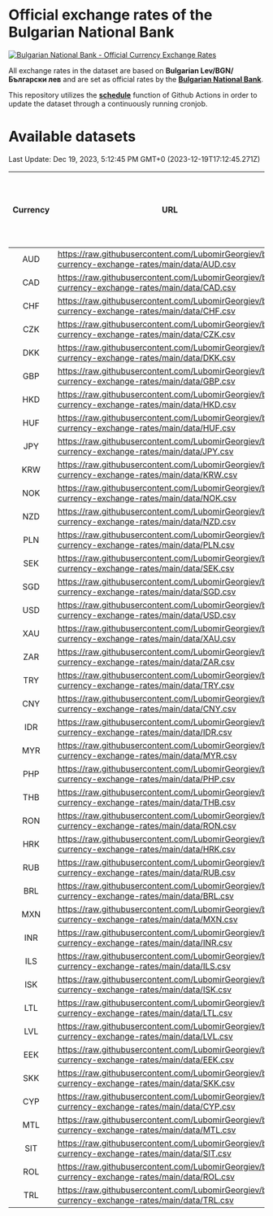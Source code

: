 # Official exchange rates of the Bulgarian National Bank

[![Bulgarian National Bank - Official Currency Exchange Rates](https://github.com/LubomirGeorgiev/bnb-currency-exchange-rates/actions/workflows/update-rates.yml/badge.svg?branch=main)](https://github.com/LubomirGeorgiev/bnb-currency-exchange-rates/actions/workflows/update-rates.yml)

All exchange rates in the dataset are based on **Bulgarian Lev/BGN/Български лев** and are set as official rates by the [**Bulgarian National Bank**](https://www.bnb.bg/Statistics/StExternalSector/StExchangeRates/StERForeignCurrencies/index.htm?toLang=_EN).

This repository utilizes the [**schedule**](https://docs.github.com/en/actions/reference/events-that-trigger-workflows) function of Github Actions in order to update the dataset through a continuously running cronjob.

# Available datasets

<!-- START LINKS (DO NOT EVER FU*ING DELETE THIS COMMENT FOR THE LOVE OF YOUR LIFE!!! IF YOU ARE CURIOS HOW IT WORKS, YOU CAN HAVE A LOOK AT ./src/updateReadme.ts) -->

Last Update: Dec 19, 2023, 5:12:45 PM GMT+0 (2023-12-19T17:12:45.271Z)

| Currency | URL                                                                                             | Number of records | Number of missing days that were filled in |
| :------: | ----------------------------------------------------------------------------------------------- | :---------------: | :----------------------------------------: |
|   AUD    | https://raw.githubusercontent.com/LubomirGeorgiev/bnb-currency-exchange-rates/main/data/AUD.csv |       7525        |                    2322                    |
|   CAD    | https://raw.githubusercontent.com/LubomirGeorgiev/bnb-currency-exchange-rates/main/data/CAD.csv |       7525        |                    2322                    |
|   CHF    | https://raw.githubusercontent.com/LubomirGeorgiev/bnb-currency-exchange-rates/main/data/CHF.csv |       7525        |                    2322                    |
|   CZK    | https://raw.githubusercontent.com/LubomirGeorgiev/bnb-currency-exchange-rates/main/data/CZK.csv |       7525        |                    2322                    |
|   DKK    | https://raw.githubusercontent.com/LubomirGeorgiev/bnb-currency-exchange-rates/main/data/DKK.csv |       7525        |                    2322                    |
|   GBP    | https://raw.githubusercontent.com/LubomirGeorgiev/bnb-currency-exchange-rates/main/data/GBP.csv |       7525        |                    2322                    |
|   HKD    | https://raw.githubusercontent.com/LubomirGeorgiev/bnb-currency-exchange-rates/main/data/HKD.csv |       7525        |                    2322                    |
|   HUF    | https://raw.githubusercontent.com/LubomirGeorgiev/bnb-currency-exchange-rates/main/data/HUF.csv |       7525        |                    2322                    |
|   JPY    | https://raw.githubusercontent.com/LubomirGeorgiev/bnb-currency-exchange-rates/main/data/JPY.csv |       7525        |                    2322                    |
|   KRW    | https://raw.githubusercontent.com/LubomirGeorgiev/bnb-currency-exchange-rates/main/data/KRW.csv |       7525        |                    2322                    |
|   NOK    | https://raw.githubusercontent.com/LubomirGeorgiev/bnb-currency-exchange-rates/main/data/NOK.csv |       7525        |                    2322                    |
|   NZD    | https://raw.githubusercontent.com/LubomirGeorgiev/bnb-currency-exchange-rates/main/data/NZD.csv |       7525        |                    2322                    |
|   PLN    | https://raw.githubusercontent.com/LubomirGeorgiev/bnb-currency-exchange-rates/main/data/PLN.csv |       7525        |                    2322                    |
|   SEK    | https://raw.githubusercontent.com/LubomirGeorgiev/bnb-currency-exchange-rates/main/data/SEK.csv |       7525        |                    2322                    |
|   SGD    | https://raw.githubusercontent.com/LubomirGeorgiev/bnb-currency-exchange-rates/main/data/SGD.csv |       7525        |                    2322                    |
|   USD    | https://raw.githubusercontent.com/LubomirGeorgiev/bnb-currency-exchange-rates/main/data/USD.csv |       7525        |                    2322                    |
|   XAU    | https://raw.githubusercontent.com/LubomirGeorgiev/bnb-currency-exchange-rates/main/data/XAU.csv |       7525        |                    2323                    |
|   ZAR    | https://raw.githubusercontent.com/LubomirGeorgiev/bnb-currency-exchange-rates/main/data/ZAR.csv |       7525        |                    2322                    |
|   TRY    | https://raw.githubusercontent.com/LubomirGeorgiev/bnb-currency-exchange-rates/main/data/TRY.csv |       7014        |                    2167                    |
|   CNY    | https://raw.githubusercontent.com/LubomirGeorgiev/bnb-currency-exchange-rates/main/data/CNY.csv |       6894        |                    2131                    |
|   IDR    | https://raw.githubusercontent.com/LubomirGeorgiev/bnb-currency-exchange-rates/main/data/IDR.csv |       6894        |                    2131                    |
|   MYR    | https://raw.githubusercontent.com/LubomirGeorgiev/bnb-currency-exchange-rates/main/data/MYR.csv |       6894        |                    2131                    |
|   PHP    | https://raw.githubusercontent.com/LubomirGeorgiev/bnb-currency-exchange-rates/main/data/PHP.csv |       6894        |                    2131                    |
|   THB    | https://raw.githubusercontent.com/LubomirGeorgiev/bnb-currency-exchange-rates/main/data/THB.csv |       6894        |                    2131                    |
|   RON    | https://raw.githubusercontent.com/LubomirGeorgiev/bnb-currency-exchange-rates/main/data/RON.csv |       6835        |                    2113                    |
|   HRK    | https://raw.githubusercontent.com/LubomirGeorgiev/bnb-currency-exchange-rates/main/data/HRK.csv |       6542        |                    2022                    |
|   RUB    | https://raw.githubusercontent.com/LubomirGeorgiev/bnb-currency-exchange-rates/main/data/RUB.csv |       6118        |                    1889                    |
|   BRL    | https://raw.githubusercontent.com/LubomirGeorgiev/bnb-currency-exchange-rates/main/data/BRL.csv |       5924        |                    1834                    |
|   MXN    | https://raw.githubusercontent.com/LubomirGeorgiev/bnb-currency-exchange-rates/main/data/MXN.csv |       5924        |                    1834                    |
|   INR    | https://raw.githubusercontent.com/LubomirGeorgiev/bnb-currency-exchange-rates/main/data/INR.csv |       5555        |                    1718                    |
|   ILS    | https://raw.githubusercontent.com/LubomirGeorgiev/bnb-currency-exchange-rates/main/data/ILS.csv |       4829        |                    1497                    |
|   ISK    | https://raw.githubusercontent.com/LubomirGeorgiev/bnb-currency-exchange-rates/main/data/ISK.csv |       4828        |                    1492                    |
|   LTL    | https://raw.githubusercontent.com/LubomirGeorgiev/bnb-currency-exchange-rates/main/data/LTL.csv |       4148        |                    1269                    |
|   LVL    | https://raw.githubusercontent.com/LubomirGeorgiev/bnb-currency-exchange-rates/main/data/LVL.csv |       3785        |                    1157                    |
|   EEK    | https://raw.githubusercontent.com/LubomirGeorgiev/bnb-currency-exchange-rates/main/data/EEK.csv |       2693        |                    822                     |
|   SKK    | https://raw.githubusercontent.com/LubomirGeorgiev/bnb-currency-exchange-rates/main/data/SKK.csv |       1965        |                    599                     |
|   CYP    | https://raw.githubusercontent.com/LubomirGeorgiev/bnb-currency-exchange-rates/main/data/CYP.csv |       1597        |                    484                     |
|   MTL    | https://raw.githubusercontent.com/LubomirGeorgiev/bnb-currency-exchange-rates/main/data/MTL.csv |       1597        |                    484                     |
|   SIT    | https://raw.githubusercontent.com/LubomirGeorgiev/bnb-currency-exchange-rates/main/data/SIT.csv |       1235        |                    374                     |
|   ROL    | https://raw.githubusercontent.com/LubomirGeorgiev/bnb-currency-exchange-rates/main/data/ROL.csv |        690        |                    209                     |
|   TRL    | https://raw.githubusercontent.com/LubomirGeorgiev/bnb-currency-exchange-rates/main/data/TRL.csv |        509        |                    153                     |

<!-- END LINKS (DO NOT EVER FU*ING DELETE THIS COMMENT FOR THE LOVE OF YOUR LIFE!!! IF YOU ARE CURIOS HOW IT WORKS, YOU CAN HAVE A LOOK AT ./src/updateReadme.ts) -->
